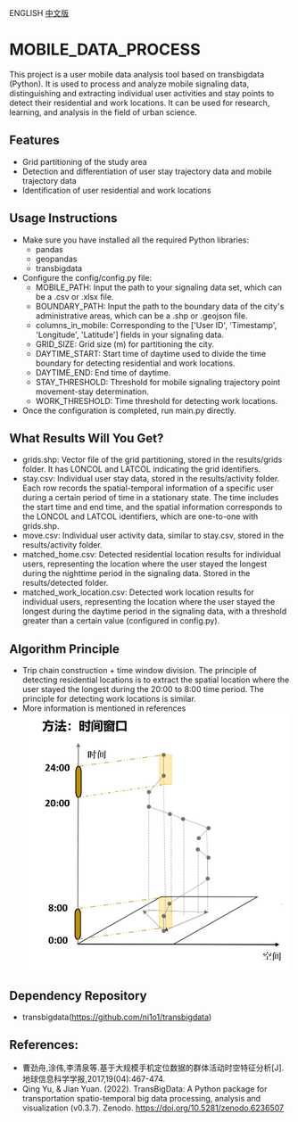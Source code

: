 ENGLISH [中文版](./zh-cn.md)
# MOBILE_DATA_PROCESS
This project is a user mobile data analysis tool based on transbigdata (Python). It is used to process and analyze mobile signaling data, distinguishing and extracting individual user activities and stay points to detect their residential and work locations. It can be used for research, learning, and analysis in the field of urban science.

## Features
- Grid partitioning of the study area
- Detection and differentiation of user stay trajectory data and mobile trajectory data
- Identification of user residential and work locations

## Usage Instructions
-   Make sure you have installed all the required Python libraries:
    -   pandas
    -   geopandas
    -   transbigdata
-   Configure the config/config.py file:
    -   MOBILE_PATH: Input the path to your signaling data set, which can be a .csv or .xlsx file.
    -   BOUNDARY_PATH: Input the path to the boundary data of the city's administrative areas, which can be a .shp or .geojson file.
    -   columns_in_mobile: Corresponding to the ['User ID', 'Timestamp', 'Longitude', 'Latitude'] fields in your signaling data.
    -   GRID_SIZE: Grid size (m) for partitioning the city.
    -   DAYTIME_START: Start time of daytime used to divide the time boundary for detecting residential and work locations.
    -   DAYTIME_END: End time of daytime.
    -   STAY_THRESHOLD: Threshold for mobile signaling trajectory point movement-stay determination.
    -   WORK_THRESHOLD: Time threshold for detecting work locations.
-   Once the configuration is completed, run main.py directly.

## What Results Will You Get?
-   grids.shp: Vector file of the grid partitioning, stored in the results/grids folder. It has LONCOL and LATCOL indicating the grid identifiers.
-   stay.csv: Individual user stay data, stored in the results/activity folder. Each row records the spatial-temporal information of a specific user during a certain period of time in a stationary state. The time includes the start time and end time, and the spatial information corresponds to the LONCOL and LATCOL identifiers, which are one-to-one with grids.shp.
-   move.csv: Individual user activity data, similar to stay.csv, stored in the results/activity folder.
-   matched_home.csv: Detected residential location results for individual users, representing the location where the user stayed the longest during the nighttime period in the signaling data. Stored in the results/detected folder.
-   matched_work_location.csv: Detected work location results for individual users, representing the location where the user stayed the longest during the daytime period in the signaling data, with a threshold greater than a certain value (configured in config.py).

## Algorithm Principle
- Trip chain construction + time window division. The principle of detecting residential locations is to extract the spatial location where the user stayed the longest during the 20:00 to 8:00 time period. The principle for detecting work locations is similar.
- More information is mentioned in references
![principal](./pics/prin.png)

## Dependency Repository
- transbigdata(https://github.com/ni1o1/transbigdata)

## References:
- 曹劲舟,涂伟,李清泉等.基于大规模手机定位数据的群体活动时空特征分析[J].地球信息科学学报,2017,19(04):467-474.
- Qing Yu, & Jian Yuan. (2022). TransBigData: A Python package for transportation spatio-temporal big data processing, analysis and visualization (v0.3.7). Zenodo. https://doi.org/10.5281/zenodo.6236507
